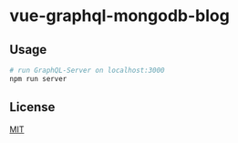 # vue-graphql-mongodb-blog

## Usage

```bash
# run GraphQL-Server on localhost:3000
npm run server
```

## License
[MIT](https://choosealicense.com/licenses/mit/)